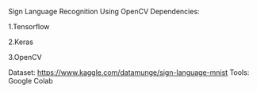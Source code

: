Sign Language Recognition Using OpenCV Dependencies:

1.Tensorflow

2.Keras

3.OpenCV

Dataset: https://www.kaggle.com/datamunge/sign-language-mnist Tools: Google Colab
